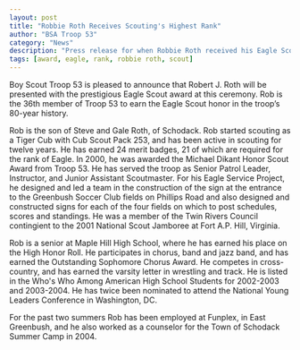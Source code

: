 ```yaml
--- 
layout: post
title: "Robbie Roth Receives Scouting's Highest Rank"
author: "BSA Troop 53"
category: "News"
description: "Press release for when Robbie Roth received his Eagle Scout rank."
tags: [award, eagle, rank, robbie roth, scout]
---
```


Boy Scout Troop 53 is pleased to announce that Robert J. Roth will be presented with the prestigious Eagle Scout award at this ceremony.  Rob is the 36th member of Troop 53 to earn the Eagle Scout honor in the troop’s 80-year history.

Rob is the son of Steve and Gale Roth, of Schodack.  Rob started scouting as a Tiger Cub with Cub Scout Pack 253, and has been active in scouting for twelve years.  He has earned 24 merit badges, 21 of which are required for the rank of Eagle.  In 2000, he was awarded the Michael Dikant Honor Scout Award from Troop 53.  He has served the troop as Senior Patrol Leader, Instructor, and Junior Assistant Scoutmaster.  For his Eagle Service Project, he designed and led a team in the construction of the sign at the entrance to the Greenbush Soccer Club fields on Phillips Road and also designed and constructed signs for each of the four fields on which to post schedules, scores and standings.  He was a member of the Twin Rivers Council contingient to the 2001 National Scout Jamboree at Fort A.P. Hill, Virginia.

 Rob is a senior at Maple Hill High School, where he has earned his place on the High Honor Roll.  He participates in chorus, band and jazz band, and has earned the Outstanding Sophomore Chorus Award.  He competes in cross-country, and has earned the varsity letter in wrestling and track.  He is listed in the Who's Who Among American High School Students for 2002-2003 and 2003-2004.  He has twice been nominated to attend the National Young Leaders Conference in Washington, DC.

 For the past two summers Rob has been employed at Funplex, in East Greenbush, and he also worked as a counselor for the Town of Schodack Summer Camp in 2004.
